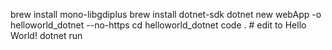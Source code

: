 brew install mono-libgdiplus
brew install dotnet-sdk
dotnet new webApp -o helloworld_dotnet --no-https
cd helloworld_dotnet
code . # edit to Hello World!
dotnet run
